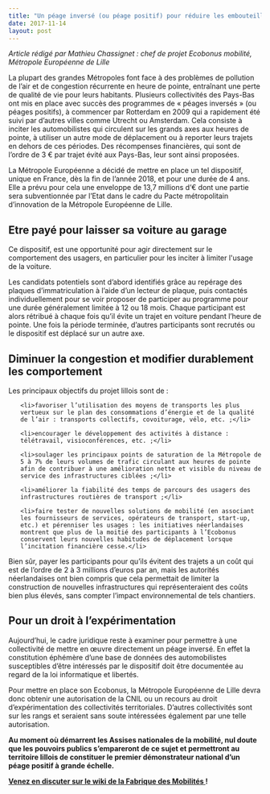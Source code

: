 ```yaml
---
title: "Un péage inversé (ou péage positif) pour réduire les embouteillages : le projet d’Ecobonus mobilité de la Métropole Européenne de Lille"
date: 2017-11-14
layout: post
---
```


<em>Article rédigé par Mathieu Chassignet : chef de projet Ecobonus mobilité, Métropole Européenne de Lille</em>

La plupart des grandes Métropoles font face à des problèmes de pollution de l’air et de congestion récurrente en heure de pointe, entraînant une perte de qualité de vie pour leurs habitants. Plusieurs collectivités des Pays-Bas ont mis en place avec succès des programmes de « péages inversés » (ou péages positifs), à commencer par Rotterdam en 2009 qui a rapidement été suivi par d’autres villes comme Utrecht ou Amsterdam. Cela consiste à inciter les automobilistes qui circulent sur les grands axes aux heures de pointe, à utiliser un autre mode de déplacement ou à reporter leurs trajets en dehors de ces périodes. Des récompenses financières, qui sont de l’ordre de 3 € par trajet évité aux Pays-Bas, leur sont ainsi proposées.
La Métropole Européenne a décidé de mettre en place un tel dispositif, unique en France, dès la fin de l’année 2018, et pour une durée de 4 ans. Elle a prévu pour cela une enveloppe de 13,7 millions d’€ dont une partie sera subventionnée par l’Etat dans le cadre du Pacte métropolitain d’innovation de la Métropole Européenne de Lille.
<h2><strong>Etre payé pour laisser sa voiture au garage</strong></h2>
Ce dispositif, est une opportunité pour agir directement sur le comportement des usagers, en particulier pour les inciter à limiter l'usage de la voiture.
Les candidats potentiels sont d’abord identifiés grâce au repérage des plaques d’immatriculation à l’aide d’un lecteur de plaque, puis contactés individuellement pour se voir proposer de participer au programme pour une durée généralement limitée à 12 ou 18 mois. Chaque participant est alors rétribué à chaque fois qu’il évite un trajet en voiture pendant l’heure de pointe. Une fois la période terminée, d’autres participants sont recrutés ou le dispositif est déplacé sur un autre axe.
<h2>Diminuer la congestion et modifier durablement les comportement</h2>
Les principaux objectifs du projet lillois sont de :
<ul>
 	<li>favoriser l’utilisation des moyens de transports les plus vertueux sur le plan des consommations d’énergie et de la qualité de l’air : transports collectifs, covoiturage, vélo, etc. ;</li>
 	<li>encourager le développement des activités à distance : télétravail, visioconférences, etc. ;</li>
 	<li>soulager les principaux points de saturation de la Métropole de 5 à 7% de leurs volumes de trafic circulant aux heures de pointe afin de contribuer à une amélioration nette et visible du niveau de service des infrastructures ciblées ;</li>
 	<li>améliorer la fiabilité des temps de parcours des usagers des infrastructures routières de transport ;</li>
 	<li>faire tester de nouvelles solutions de mobilité (en associant les fournisseurs de services, opérateurs de transport, start-up, etc.) et pérenniser les usages : les initiatives néerlandaises montrent que plus de la moitié des participants à l’Ecobonus conservent leurs nouvelles habitudes de déplacement lorsque l’incitation financière cesse.</li>
</ul>
Bien sûr, payer les participants pour qu’ils évitent des trajets a un coût qui est de l’ordre de 2 à 3 millions d’euros par an, mais les autorités néerlandaises ont bien compris que cela permettait de limiter la construction de nouvelles infrastructures qui représenteraient des coûts bien plus élevés, sans compter l’impact environnemental de tels chantiers.
<h2>Pour un droit à l’expérimentation</h2>
Aujourd’hui, le cadre juridique reste à examiner pour permettre à une collectivité de mettre en œuvre directement un péage inversé. En effet la constitution éphémère d’une base de données des automobilistes susceptibles d’être intéressés par le dispositif doit être documentée au regard de la loi informatique et libertés.
Pour mettre en place son Ecobonus, la Métropole Européenne de Lille devra donc obtenir une autorisation de la CNIL ou un recours au droit d’expérimentation des collectivités territoriales. D’autres collectivités sont sur les rangs et seraient sans soute intéressées également par une telle autorisation.

<strong>Au moment où démarrent les Assises nationales de la mobilité, nul doute que les pouvoirs publics s’empareront de ce sujet et permettront au territoire lillois de constituer le premier démonstrateur national d’un péage positif à grande échelle. </strong>

<strong><a href="http://wiki.lafabriquedesmobilites.fr/wiki/Discussion:Le_projet_d%E2%80%99Ecobonus_mobilit%C3%A9_de_la_M%C3%A9tropole_Europ%C3%A9enne_de_Lille" target="_blank" rel="noopener">Venez en discuter sur le wiki de la Fabrique des Mobilités </a>!
</strong>